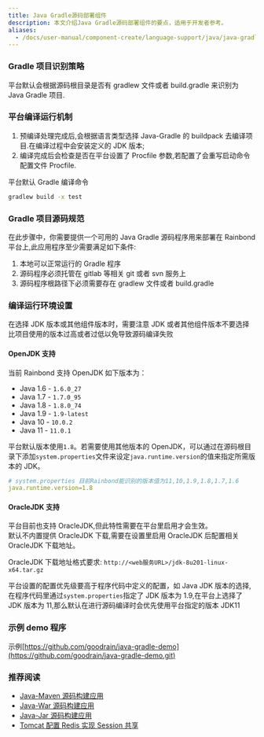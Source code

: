 ```yaml
---
title: Java Gradle源码部署组件
description: 本文介绍Java Gradle源码部署组件的要点，适用于开发者参考。
aliases:
  - /docs/user-manual/component-create/language-support/java/java-gradle/
---
```


### Gradle 项目识别策略

平台默认会根据源码根目录是否有 gradlew 文件或者 build.gradle 来识别为 Java Gradle 项目.

### 平台编译运行机制

1. 预编译处理完成后,会根据语言类型选择 Java-Gradle 的 buildpack 去编译项目.在编译过程中会安装定义的 JDK 版本;
2. 编译完成后会检查是否在平台设置了 Procfile 参数,若配置了会重写启动命令配置文件 Procfile.

平台默认 Gradle 编译命令

```bash
gradlew build -x test
```

### Gradle 项目源码规范

在此步骤中，你需要提供一个可用的 Java Gradle 源码程序用来部署在 Rainbond 平台上,此应用程序至少需要满足如下条件:

1. 本地可以正常运行的 Gradle 程序
2. 源码程序必须托管在 gitlab 等相关 git 或者 svn 服务上
3. 源码程序根路径下必须需要存在 gradlew 文件或者 build.gradle

### 编译运行环境设置

在选择 JDK 版本或其他组件版本时，需要注意 JDK 或者其他组件版本不要选择比项目使用的版本过高或者过低以免导致源码编译失败

#### OpenJDK 支持

当前 Rainbond 支持 OpenJDK 如下版本为：

- Java 1.6 - `1.6.0_27`
- Java 1.7 - `1.7.0_95`
- Java 1.8 - `1.8.0_74`
- Java 1.9 - `1.9-latest`
- Java 10 - `10.0.2`
- Java 11 - `11.0.1`

平台默认版本使用`1.8`。若需要使用其他版本的 OpenJDK，可以通过在源码根目录下添加`system.properties`文件来设定`java.runtime.version`的值来指定所需版本的 JDK。

```yaml
# system.properties 目前Rainbond能识别的版本值为11,10,1.9,1.8,1.7,1.6
java.runtime.version=1.8
```

#### OracleJDK 支持

平台目前也支持 OracleJDK,但此特性需要在平台里启用才会生效。  
默认不内置提供 OracleJDK 下载,需要在设置里启用 OracleJDK 后配置相关 OracleJDK 下载地址。

OracleJDK 下载地址格式要求: `http://<web服务URL>/jdk-8u201-linux-x64.tar.gz`

平台设置的配置优先级要高于程序代码中定义的配置，如 Java JDK 版本的选择,在程序代码里通过`system.properties`指定了 JDK 版本为 1.9,在平台上选择了 JDK 版本为 11,那么默认在进行源码编译时会优先使用平台指定的版本 JDK11

### 示例 demo 程序

示例[https://github.com/goodrain/java-gradle-demo](https://github.com/goodrain/java-gradle-demo.git)

### 推荐阅读

- [Java-Maven 源码构建应用](./java-maven)
- [Java-War 源码构建应用](./java-war)
- [Java-Jar 源码构建应用](./java-jar)
- [Tomcat 配置 Redis 实现 Session 共享](./tomcat-redis-session)

<!-- - [RAINBOND 源码构建 JAVA 项目选取 JDK](./advanced-scenarios/devops/how-to-select-jdk/)
- [Rainbond 源码构建 JAVA 项目配置 Maven 仓库](../advanced-scenarios/devops/how-to-config-maven/) -->
